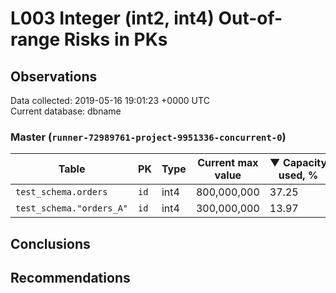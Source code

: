 # L003 Integer (int2, int4) Out-of-range Risks in PKs #

## Observations ##
Data collected: 2019-05-16 19:01:23 +0000 UTC  
Current database: dbname  



### Master (`runner-72989761-project-9951336-concurrent-0`) ###
| Table | PK | Type | Current max value | &#9660;&nbsp;Capacity used, % |
|------|----|------|-------------------|-------------------------------|
|`test_schema.orders` | `id` | int4 |800,000,000 | 37.25|
|`test_schema."orders_A"` | `id` | int4 |300,000,000 | 13.97|


## Conclusions ##


## Recommendations ##
